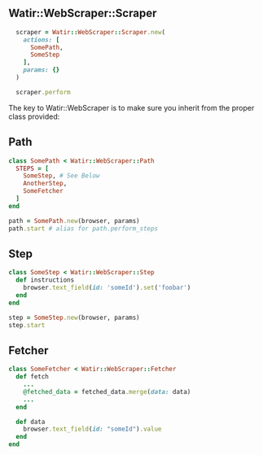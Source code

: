 ## Watir::WebScraper::Scraper

```ruby
  scraper = Watir::WebScraper::Scraper.new(
    actions: [
      SomePath,
      SomeStep
    ],
    params: {}
  )

  scraper.perform
```

The key to Watir::WebScraper is to make sure you inherit from the proper class provided:

## Path

```ruby
class SomePath < Watir::WebScraper::Path
  STEPS = [
    SomeStep, # See Below
    AnotherStep,
    SomeFetcher
  ]
end

path = SomePath.new(browser, params)
path.start # alias for path.perform_steps
```


## Step

```ruby
class SomeStep < Watir::WebScraper::Step
  def instructions
    browser.text_field(id: 'someId').set('foobar')
  end
end

step = SomeStep.new(browser, params)
step.start
```

## Fetcher

```ruby
class SomeFetcher < Watir::WebScraper::Fetcher
  def fetch
    ...
    @fetched_data = fetched_data.merge(data: data)
    ...
  end

  def data
    browser.text_field(id: "someId").value
  end
end
```
